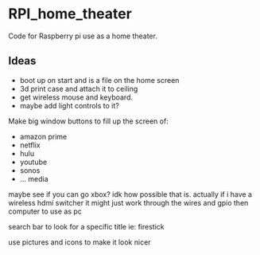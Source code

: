# RPI_home_theater
Code for Raspberry pi use as a home theater.

## Ideas
- boot up on start and is a file on the home screen
- 3d print case and attach it to ceiling
- get wireless mouse and keyboard.
- maybe add light controls to it?


Make big window buttons to fill up the screen of:
- amazon prime
- netflix
- hulu
- youtube
- sonos
- ...  media

maybe see if you can go xbox? idk how possible that is.  actually if i have a wireless hdmi switcher it might just work through the wires and gpio then computer to use as pc

search bar to look for a specific title ie: firestick

use pictures and icons to make it look nicer
